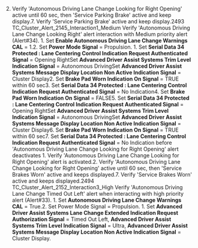 2. Verify 'Autonomous Driving Lane Change Looking for Right Opening' active until 60 sec, then 'Service Parking Brake' active and keep display.7. Verify 'Service Parking Brake' active and keep display.2493 TC_Cluster_Alert_2145_Interaction1_Medium Verify 'Autonomous Driving Lane Change Looking Right' alert interaction with Medium priority alert (Alert#34). 1. Set **Enable Autonomous Driving Lane Change Warnings CAL** = 1.2. Set **Power Mode Signal** = Propulsion. 1. Set **Serial Data 34 Protected : Lane Centering Control Indication Request Authenticated Signal** = Opening RightSet **Advanced Driver Assist Systems Trim Level Indication Signal** = Autonomous DrivingSet **Advanced Driver Assist Systems Message Display Location Non Active Indication Signal** = Cluster Display2. Set **Brake Pad Worn Indication On Signal** = TRUE within 60 sec3. Set **Serial Data 34 Protected : Lane Centering Control Indication Request Authenticated Signal** = No Indication4. Set **Brake Pad Worn Indication On Signal** = FALSE5. Set **Serial Data 34 Protected : Lane Centering Control Indication Request Authenticated Signal** = Opening RightSet **Advanced Driver Assist Systems Trim Level Indication Signal** = Autonomous DrivingSet **Advanced Driver Assist Systems Message Display Location Non Active Indication Signal** = Cluster Display6. Set **Brake Pad Worn Indication On Signal** = TRUE within 60 sec7. Set **Serial Data 34 Protected : Lane Centering Control Indication Request Authenticated Signal** = No Indication before 'Autonomous Driving Lane Change Looking for Right Opening' alert deactivates 1. Verify 'Autonomous Driving Lane Change Looking for Right Opening' alert is activated.2. Verify 'Autonomous Driving Lane Change Looking for Right Opening' active until 60 sec, then 'Service Brakes Worn' active and keeps displayed.7. Verify 'Service Brakes Worn' active and keeps displayed.2494 TC_Cluster_Alert_2152_Interaction3_High Verify 'Autonomous Driving Lane Change Timed Out Left' alert when interacting with high priority alert (Alert#33). 1. Set **Autonomous Driving Lane Change Warnings CAL** = True.2. Set Power Mode Signal = Propulsion. 1. Set **Advanced Driver Assist Systems Lane Change Extended Indication Request Authorization Signal** = Timed Out Left, **Advanced Driver Assist Systems Trim Level Indication Signal** = Ultra, **Advanced Driver Assist Systems Message Display Location Non Active Indication Signal** = Cluster Display.